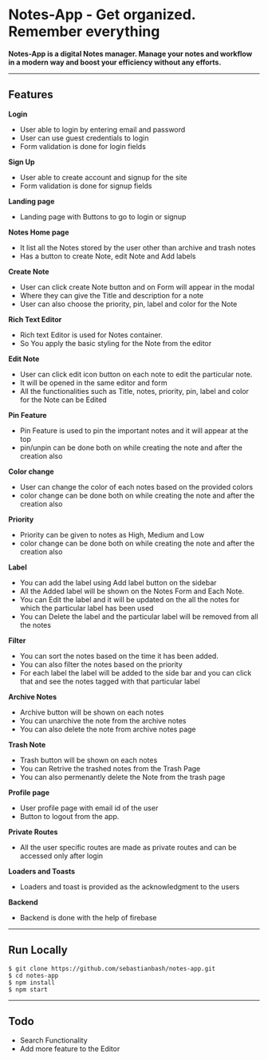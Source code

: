 # Notes-App - Get organized. Remember everything
**Notes-App is a digital Notes manager. Manage your notes and workflow in a modern way and boost your efficiency without any efforts.**


---


## Features

**Login** 
- User able to login by entering email and password
- User can use guest credentials to login
- Form validation is done for login fields

**Sign Up**
- User able to create account and signup for the site
- Form validation is done for signup fields

**Landing page**
- Landing page with Buttons to go to login or signup

**Notes Home page**
- It list all the Notes stored by the user other than archive and trash notes
- Has a button to create Note, edit Note and Add labels

**Create Note**
- User can click create Note button and on Form will appear in the modal
- Where they can give the Title and description for a note
- User can also choose the priority, pin, label and color for the Note

**Rich Text Editor**
- Rich text Editor is used for Notes container. 
- So You apply the basic styling for the Note from the editor

**Edit Note**
- User can click edit icon button on each note to edit the particular note.
- It will be opened in the same editor and form
- All the functionalities such as Title, notes, priority, pin, label and color for the Note can be Edited

**Pin Feature**
- Pin Feature is used to pin the important notes and it will appear at the top
- pin/unpin can be done both on while creating the note and after the creation also

**Color change**
- User can change the color of each notes based on the provided colors
- color change can be done both on while creating the note and after the creation also

**Priority**
- Priority can be given to notes as High, Medium and Low
- color change can be done both on while creating the note and after the creation also

**Label**
- You can add the label using Add label button on the sidebar
- All the Added label will be shown on the Notes Form and Each Note.
- You can Edit the label and it will be updated on the all the notes for which the particular label has been used
- You can Delete the label and the particular label will be removed from all the notes

**Filter**
- You can sort the notes based on the time it has been added.
- You can also filter the notes based on the priority
- For each label the label will be added to the side bar and you can click that and see the notes tagged with that particular label

**Archive Notes**
- Archive button will be shown on each notes
- You can unarchive the note from the archive notes
- You can also delete the note from archive notes page

**Trash Note**
- Trash button will be shown on each notes
- You can Retrive the trashed notes from the Trash Page
- You can also permenantly delete the Note from the trash page

**Profile page**
- User profile page with email id of the user
- Button to logout from the app.

**Private Routes**
- All the user specific routes are made as private routes and can be accessed only after login

**Loaders and Toasts**
- Loaders and toast is provided as the acknowledgment to the users

**Backend**
- Backend is done with the help of firebase


---

## Run Locally

```git
$ git clone https://github.com/sebastianbash/notes-app.git
$ cd notes-app
$ npm install
$ npm start  
```

---

## Todo

- Search Functionality
- Add more feature to the Editor